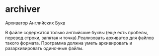 # archiver
Архиватор Английских Букв

В файле содержатся только английские буквы (еще есть пробелы, перевод строки, запятая и точка).Реализовать архиватор для файлов такого формата. Программа должна уметь архивировать и разархивировать одиночные файлы.
